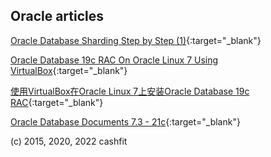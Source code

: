 ## Oracle articles

[Oracle Database Sharding Step by Step (1)](https://cashfit.github.io/oracle_articles/oracle_database_sharding1.html){:target="_blank"}

[Oracle Database 19c RAC On Oracle Linux 7 Using VirtualBox](https://cashfit.github.io/oracle_articles/19c_RAC_install.html){:target="_blank"}

[使用VirtualBox在Oracle Linux 7上安装Oracle Database 19c RAC](https://cashfit.github.io/oracle_articles/19c_RAC_install_CN.html){:target="_blank"}

[Oracle Database Documents 7.3 - 21c](https://cashfit.github.io/oracle_articles/oradocs.html){:target="_blank"}


(c) 2015, 2020, 2022 cashfit

